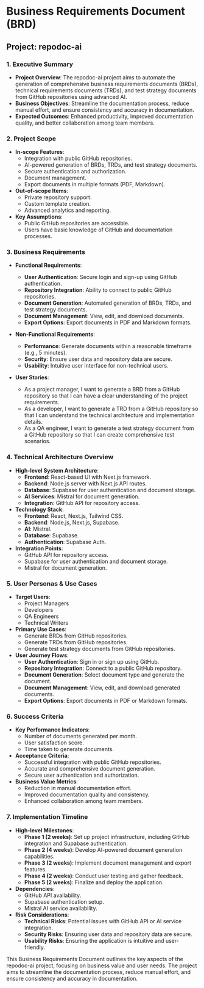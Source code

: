 # Business Requirements Document (BRD)
## Project: repodoc-ai

### 1. Executive Summary
- **Project Overview**: The repodoc-ai project aims to automate the generation of comprehensive business requirements documents (BRDs), technical requirements documents (TRDs), and test strategy documents from GitHub repositories using advanced AI.
- **Business Objectives**: Streamline the documentation process, reduce manual effort, and ensure consistency and accuracy in documentation.
- **Expected Outcomes**: Enhanced productivity, improved documentation quality, and better collaboration among team members.

### 2. Project Scope
- **In-scope Features**:
  - Integration with public GitHub repositories.
  - AI-powered generation of BRDs, TRDs, and test strategy documents.
  - Secure authentication and authorization.
  - Document management.
  - Export documents in multiple formats (PDF, Markdown).
- **Out-of-scope Items**:
  - Private repository support.
  - Custom template creation.
  - Advanced analytics and reporting.
- **Key Assumptions**:
  - Public GitHub repositories are accessible.
  - Users have basic knowledge of GitHub and documentation processes.

### 3. Business Requirements
- **Functional Requirements**:
  - **User Authentication**: Secure login and sign-up using GitHub authentication.
  - **Repository Integration**: Ability to connect to public GitHub repositories.
  - **Document Generation**: Automated generation of BRDs, TRDs, and test strategy documents.
  - **Document Management**: View, edit, and download documents.
  - **Export Options**: Export documents in PDF and Markdown formats.
- **Non-Functional Requirements**:
  - **Performance**: Generate documents within a reasonable timeframe (e.g., 5 minutes).
  - **Security**: Ensure user data and repository data are secure.
  - **Usability**: Intuitive user interface for non-technical users.

- **User Stories**:
  - As a project manager, I want to generate a BRD from a GitHub repository so that I can have a clear understanding of the project requirements.
  - As a developer, I want to generate a TRD from a GitHub repository so that I can understand the technical architecture and implementation details.
  - As a QA engineer, I want to generate a test strategy document from a GitHub repository so that I can create comprehensive test scenarios.

### 4. Technical Architecture Overview
- **High-level System Architecture**:
  - **Frontend**: React-based UI with Next.js framework.
  - **Backend**: Node.js server with Next.js API routes.
  - **Database**: Supabase for user authentication and document storage.
  - **AI Services**: Mistral for document generation.
  - **Integration**: GitHub API for repository access.
- **Technology Stack**:
  - **Frontend**: React, Next.js, Tailwind CSS.
  - **Backend**: Node.js, Next.js, Supabase.
  - **AI**: Mistral.
  - **Database**: Supabase.
  - **Authentication**: Supabase Auth.
- **Integration Points**:
  - GitHub API for repository access.
  - Supabase for user authentication and document storage.
  - Mistral for document generation.

### 5. User Personas & Use Cases
- **Target Users**:
  - Project Managers
  - Developers
  - QA Engineers
  - Technical Writers
- **Primary Use Cases**:
  - Generate BRDs from GitHub repositories.
  - Generate TRDs from GitHub repositories.
  - Generate test strategy documents from GitHub repositories.
- **User Journey Flows**:
  - **User Authentication**: Sign in or sign up using GitHub.
  - **Repository Integration**: Connect to a public GitHub repository.
  - **Document Generation**: Select document type and generate the document.
  - **Document Management**: View, edit, and download generated documents.
  - **Export Options**: Export documents in PDF or Markdown formats.

### 6. Success Criteria
- **Key Performance Indicators**:
  - Number of documents generated per month.
  - User satisfaction score.
  - Time taken to generate documents.
- **Acceptance Criteria**:
  - Successful integration with public GitHub repositories.
  - Accurate and comprehensive document generation.
  - Secure user authentication and authorization.
- **Business Value Metrics**:
  - Reduction in manual documentation effort.
  - Improved documentation quality and consistency.
  - Enhanced collaboration among team members.

### 7. Implementation Timeline
- **High-level Milestones**:
  - **Phase 1 (2 weeks)**: Set up project infrastructure, including GitHub integration and Supabase authentication.
  - **Phase 2 (4 weeks)**: Develop AI-powered document generation capabilities.
  - **Phase 3 (2 weeks)**: Implement document management and export features.
  - **Phase 4 (2 weeks)**: Conduct user testing and gather feedback.
  - **Phase 5 (2 weeks)**: Finalize and deploy the application.
- **Dependencies**:
  - GitHub API availability.
  - Supabase authentication setup.
  - Mistral AI service availability.
- **Risk Considerations**:
  - **Technical Risks**: Potential issues with GitHub API or AI service integration.
  - **Security Risks**: Ensuring user data and repository data are secure.
  - **Usability Risks**: Ensuring the application is intuitive and user-friendly.

This Business Requirements Document outlines the key aspects of the repodoc-ai project, focusing on business value and user needs. The project aims to streamline the documentation process, reduce manual effort, and ensure consistency and accuracy in documentation.
